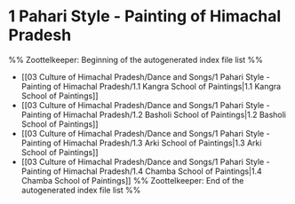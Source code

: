 # 1 Pahari Style - Painting of Himachal Pradesh
%% Zoottelkeeper: Beginning of the autogenerated index file list  %%
-  [[03 Culture of Himachal Pradesh/Dance and Songs/1 Pahari Style - Painting of Himachal Pradesh/1.1 Kangra School of Paintings|1.1 Kangra School of Paintings]]
-  [[03 Culture of Himachal Pradesh/Dance and Songs/1 Pahari Style - Painting of Himachal Pradesh/1.2 Basholi School of Paintings|1.2 Basholi School of Paintings]]
-  [[03 Culture of Himachal Pradesh/Dance and Songs/1 Pahari Style - Painting of Himachal Pradesh/1.3 Arki School of Paintings|1.3 Arki School of Paintings]]
-  [[03 Culture of Himachal Pradesh/Dance and Songs/1 Pahari Style - Painting of Himachal Pradesh/1.4 Chamba School of Paintings|1.4 Chamba School of Paintings]]
%% Zoottelkeeper: End of the autogenerated index file list  %%
